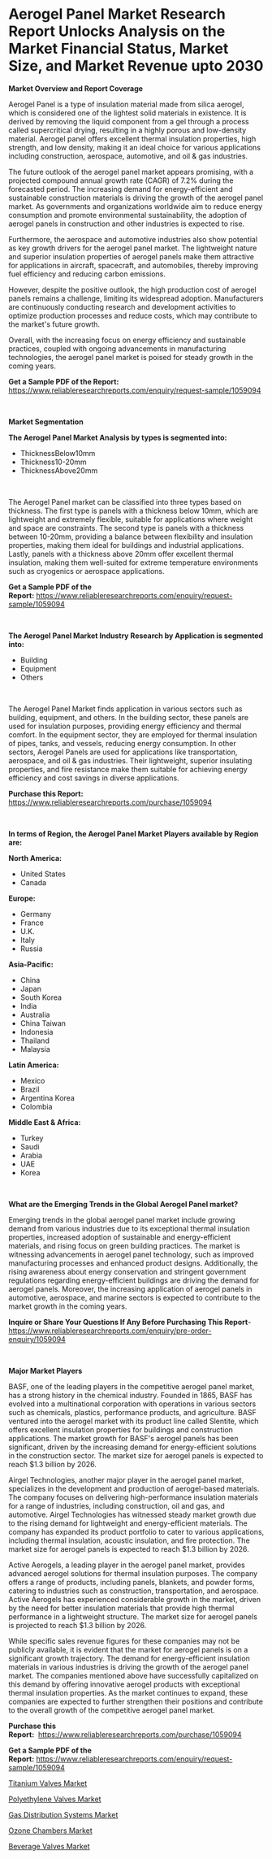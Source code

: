 <p><h1>Aerogel Panel Market Research Report Unlocks Analysis on the Market Financial Status, Market Size, and Market Revenue upto 2030</h1></p><p><strong>Market Overview and Report Coverage</strong></p>
<p><p>Aerogel Panel is a type of insulation material made from silica aerogel, which is considered one of the lightest solid materials in existence. It is derived by removing the liquid component from a gel through a process called supercritical drying, resulting in a highly porous and low-density material. Aerogel panel offers excellent thermal insulation properties, high strength, and low density, making it an ideal choice for various applications including construction, aerospace, automotive, and oil & gas industries.</p><p>The future outlook of the aerogel panel market appears promising, with a projected compound annual growth rate (CAGR) of 7.2% during the forecasted period. The increasing demand for energy-efficient and sustainable construction materials is driving the growth of the aerogel panel market. As governments and organizations worldwide aim to reduce energy consumption and promote environmental sustainability, the adoption of aerogel panels in construction and other industries is expected to rise.</p><p>Furthermore, the aerospace and automotive industries also show potential as key growth drivers for the aerogel panel market. The lightweight nature and superior insulation properties of aerogel panels make them attractive for applications in aircraft, spacecraft, and automobiles, thereby improving fuel efficiency and reducing carbon emissions.</p><p>However, despite the positive outlook, the high production cost of aerogel panels remains a challenge, limiting its widespread adoption. Manufacturers are continuously conducting research and development activities to optimize production processes and reduce costs, which may contribute to the market's future growth.</p><p>Overall, with the increasing focus on energy efficiency and sustainable practices, coupled with ongoing advancements in manufacturing technologies, the aerogel panel market is poised for steady growth in the coming years.</p></p>
<p><strong>Get a Sample PDF of the Report:</strong> <a href="https://www.reliableresearchreports.com/enquiry/request-sample/1059094">https://www.reliableresearchreports.com/enquiry/request-sample/1059094</a></p>
<p>&nbsp;</p>
<p><strong>Market Segmentation</strong></p>
<p><strong>The Aerogel Panel Market Analysis by types is segmented into:</strong></p>
<p><ul><li>ThicknessBelow10mm</li><li>Thickness10-20mm</li><li>ThicknessAbove20mm</li></ul></p>
<p>&nbsp;</p>
<p><p>The Aerogel Panel market can be classified into three types based on thickness. The first type is panels with a thickness below 10mm, which are lightweight and extremely flexible, suitable for applications where weight and space are constraints. The second type is panels with a thickness between 10-20mm, providing a balance between flexibility and insulation properties, making them ideal for buildings and industrial applications. Lastly, panels with a thickness above 20mm offer excellent thermal insulation, making them well-suited for extreme temperature environments such as cryogenics or aerospace applications.</p></p>
<p><strong>Get a Sample PDF of the Report:</strong>&nbsp;<a href="https://www.reliableresearchreports.com/enquiry/request-sample/1059094">https://www.reliableresearchreports.com/enquiry/request-sample/1059094</a></p>
<p>&nbsp;</p>
<p><strong>The Aerogel Panel Market Industry Research by Application is segmented into:</strong></p>
<p><ul><li>Building</li><li>Equipment</li><li>Others</li></ul></p>
<p>&nbsp;</p>
<p><p>The Aerogel Panel Market finds application in various sectors such as building, equipment, and others. In the building sector, these panels are used for insulation purposes, providing energy efficiency and thermal comfort. In the equipment sector, they are employed for thermal insulation of pipes, tanks, and vessels, reducing energy consumption. In other sectors, Aerogel Panels are used for applications like transportation, aerospace, and oil & gas industries. Their lightweight, superior insulating properties, and fire resistance make them suitable for achieving energy efficiency and cost savings in diverse applications.</p></p>
<p><strong>Purchase this Report:</strong>&nbsp; <a href="https://www.reliableresearchreports.com/purchase/1059094">https://www.reliableresearchreports.com/purchase/1059094</a></p>
<p>&nbsp;</p>
<p><strong>In terms of Region, the Aerogel Panel Market Players available by Region are:</strong></p>
<p>
    <p> <strong> North America: </strong>
        <ul>
            <li>United States</li>
            <li>Canada</li>
        </ul>
        </p> 
    <p> <strong> Europe: </strong>
        <ul>
            <li>Germany</li>
            <li>France</li>
            <li>U.K.</li>
            <li>Italy</li>
            <li>Russia</li>
        </ul>
        </p> 
    <p> <strong> Asia-Pacific: </strong>
        <ul>
            <li>China</li>
            <li>Japan</li>
            <li>South Korea</li>
            <li>India</li>
            <li>Australia</li>
            <li>China Taiwan</li>
            <li>Indonesia</li>
            <li>Thailand</li>
            <li>Malaysia</li>
        </ul>
        </p> 
    <p> <strong> Latin America: </strong>
        <ul>
            <li>Mexico</li>
            <li>Brazil</li>
            <li>Argentina Korea</li>
            <li>Colombia</li>
        </ul>
        </p> 
    <p> <strong> Middle East & Africa: </strong>
        <ul>
            <li>Turkey</li>
            <li>Saudi</li>
            <li>Arabia</li>
            <li>UAE</li>
            <li>Korea</li>
        </ul>
    </p>
    </p>
<p>&nbsp;</p>
<p><strong>What are the Emerging Trends in the Global Aerogel Panel market?</strong></p>
<p><p>Emerging trends in the global aerogel panel market include growing demand from various industries due to its exceptional thermal insulation properties, increased adoption of sustainable and energy-efficient materials, and rising focus on green building practices. The market is witnessing advancements in aerogel panel technology, such as improved manufacturing processes and enhanced product designs. Additionally, the rising awareness about energy conservation and stringent government regulations regarding energy-efficient buildings are driving the demand for aerogel panels. Moreover, the increasing application of aerogel panels in automotive, aerospace, and marine sectors is expected to contribute to the market growth in the coming years.</p></p>
<p><strong>Inquire or Share Your Questions If Any Before Purchasing This Report</strong>- <a href="https://www.reliableresearchreports.com/enquiry/pre-order-enquiry/1059094">https://www.reliableresearchreports.com/enquiry/pre-order-enquiry/1059094</a></p>
<p>&nbsp;</p>
<p><strong>Major Market Players</strong></p>
<p><p>BASF, one of the leading players in the competitive aerogel panel market, has a strong history in the chemical industry. Founded in 1865, BASF has evolved into a multinational corporation with operations in various sectors such as chemicals, plastics, performance products, and agriculture. BASF ventured into the aerogel market with its product line called Slentite, which offers excellent insulation properties for buildings and construction applications. The market growth for BASF's aerogel panels has been significant, driven by the increasing demand for energy-efficient solutions in the construction sector. The market size for aerogel panels is expected to reach $1.3 billion by 2026.</p><p>Airgel Technologies, another major player in the aerogel panel market, specializes in the development and production of aerogel-based materials. The company focuses on delivering high-performance insulation materials for a range of industries, including construction, oil and gas, and automotive. Airgel Technologies has witnessed steady market growth due to the rising demand for lightweight and energy-efficient materials. The company has expanded its product portfolio to cater to various applications, including thermal insulation, acoustic insulation, and fire protection. The market size for aerogel panels is expected to reach $1.3 billion by 2026.</p><p>Active Aerogels, a leading player in the aerogel panel market, provides advanced aerogel solutions for thermal insulation purposes. The company offers a range of products, including panels, blankets, and powder forms, catering to industries such as construction, transportation, and aerospace. Active Aerogels has experienced considerable growth in the market, driven by the need for better insulation materials that provide high thermal performance in a lightweight structure. The market size for aerogel panels is projected to reach $1.3 billion by 2026.</p><p>While specific sales revenue figures for these companies may not be publicly available, it is evident that the market for aerogel panels is on a significant growth trajectory. The demand for energy-efficient insulation materials in various industries is driving the growth of the aerogel panel market. The companies mentioned above have successfully capitalized on this demand by offering innovative aerogel products with exceptional thermal insulation properties. As the market continues to expand, these companies are expected to further strengthen their positions and contribute to the overall growth of the competitive aerogel panel market.</p></p>
<p><strong>Purchase this Report:</strong>&nbsp;&nbsp;<a href="https://www.reliableresearchreports.com/purchase/1059094">https://www.reliableresearchreports.com/purchase/1059094</a></p>
<p></p>
<p><strong>Get a Sample PDF of the Report:</strong>&nbsp;<a href="https://www.reliableresearchreports.com/enquiry/request-sample/1059094">https://www.reliableresearchreports.com/enquiry/request-sample/1059094</a></p>
<p><p><a href="https://medium.com/@dessiefadel/titanium-valves-market-insight-market-trends-growth-forecasted-from-2023-to-2030-dff6552fc1f1">Titanium Valves Market</a></p><p><a href="https://medium.com/@austynlemke1988/polyethylene-valves-nbsp-market-focuses-on-market-share-size-and-projected-forecast-till-2030-b879aec6ee49">Polyethylene Valves Market</a></p><p><a href="https://medium.com/@raymondgray765/decoding-gas-distribution-systems-market-metrics-market-share-trends-and-growth-patterns-3a4e12c92438">Gas Distribution Systems Market</a></p><p><a href="https://medium.com/@jamesday5g/ozone-chambers-market-trends-and-market-analysis-forecasted-for-period-2023-2030-a9789b8ec300">Ozone Chambers Market</a></p><p><a href="https://medium.com/@marcellakin2023/beverage-valves-market-report-reveals-the-latest-trends-and-growth-opportunities-of-this-market-35117cc4cb2e">Beverage Valves Market</a></p></p>